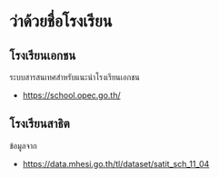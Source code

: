 # ว่าด้วยชื่อโรงเรียน

## โรงเรียนเอกชน
ระบบสารสนเทศสำหรับแนะนำโรงเรียนเอกชน
* https://school.opec.go.th/

## โรงเรียนสาธิต 
ข้อมูลจาก 
* https://data.mhesi.go.th/tl/dataset/satit_sch_11_04

